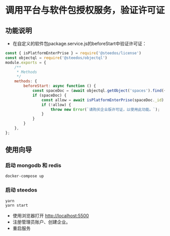 <!--
 * @Author: sunhaolin@hotoa.com
 * @Date: 2022-08-16 16:41:48
 * @LastEditors: sunhaolin@hotoa.com
 * @LastEditTime: 2022-08-16 19:23:58
 * @Description: 
-->

# 调用平台与软件包授权服务，验证许可证

## 功能说明

- 在自定义的软件包package.service.js的beforeStart中验证许可证：

```js
const { isPlatformEnterPrise } = require('@steedos/license')
const objectql = require('@steedos/objectql')
module.exports = {
	/**
	 * Methods
	 */
	methods: {
		beforeStart: async function () {
			const spaceDoc = (await objectql.getObject('spaces').find({}))[0]
			if (spaceDoc) {
				const allow = await isPlatformEnterPrise(spaceDoc._id)
				if (!allow) {
					throw new Error(`请购买企业版许可证，以使用此功能。`);
				}
			}
		}
	},
};
```

## 使用向导

### 启动 mongodb 和 redis 

```bash
docker-compose up
```

### 启动 steedos

```bash
yarn
yarn start
```

- 使用浏览器打开 [http://localhost:5500](http://localhost:5500)
- 注册管理员账户、创建企业。
- 重启服务

